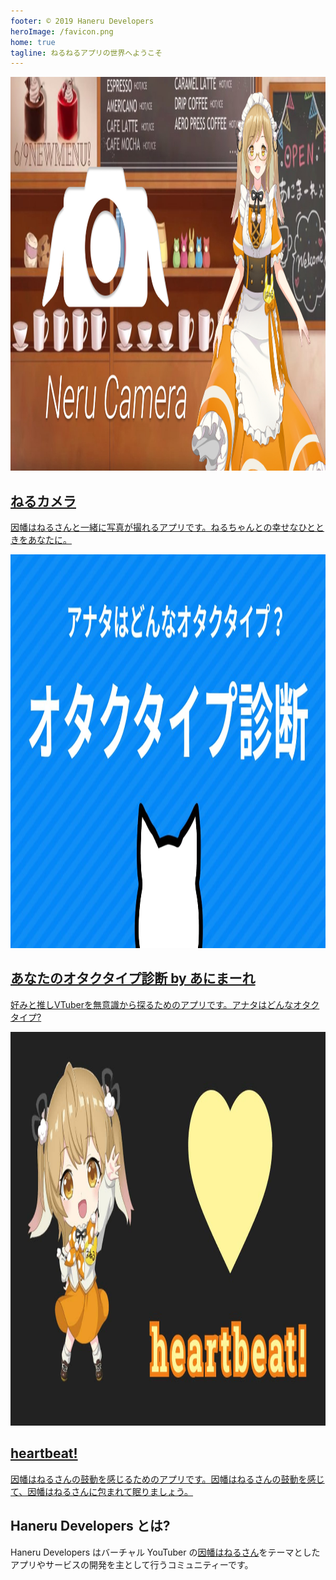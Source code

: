 ```yaml
---
footer: © 2019 Haneru Developers
heroImage: /favicon.png
home: true
tagline: ねるねるアプリの世界へようこそ
---
```


<div class="products">
  <a class="product" href="https://neru.camera/" rel="noreferrer noopener" target="_blank">
    <img alt="" class="product__main-visual" height="630" src="./products/neru-camera.jpg" width="1200">
    <div class="product__body">
      <h2 class="product__name">ねるカメラ</h2>
      <p class="product__description">因幡はねるさんと一緒に写真が撮れるアプリです。ねるちゃんとの幸せなひとときをあなたに。</p>
    </div>
  </a>
  <a class="product" href="https://shindan.animare.cafe/" rel="noreferrer noopener" target="_blank">
    <img alt="" class="product__main-visual" height="630" src="./products/animare-shindan.jpg" width="1200">
    <div class="product__body">
      <h2 class="product__name">あなたのオタクタイプ診断 by あにまーれ</h2>
      <p class="product__description">好みと推しVTuberを無意識から探るためのアプリです。アナタはどんなオタクタイプ?</p>
    </div>
  </a>
  <a class="product" href="https://heartbeat.haneru.dev/" rel="noreferrer noopener" target="_blank">
    <img alt="" class="product__main-visual" height="630" src="./products/heartbeat.jpg" width="1200">
    <div class="product__body">
      <h2 class="product__name">heartbeat!</h2>
      <p class="product__description">因幡はねるさんの鼓動を感じるためのアプリです。因幡はねるさんの鼓動を感じて、因幡はねるさんに包まれて眠りましょう。</p>
    </div>
  </a>
</div>

## Haneru Developers とは?

Haneru Developers はバーチャル YouTuber の[因幡はねるさん](https://www.youtube.com/channel/UC0Owc36U9lOyi9Gx9Ic-4qg)をテーマとしたアプリやサービスの開発を主として行うコミュニティーです。
